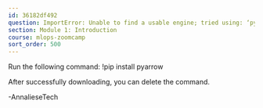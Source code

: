 ```yaml
---
id: 36182df492
question: ImportError: Unable to find a usable engine; tried using: ‘pyarrow’, ‘fastparquet’.
section: Module 1: Introduction
course: mlops-zoomcamp
sort_order: 500
---
```


Run the following command:
!pip install pyarrow

After successfully downloading, you can delete the command.

-AnnalieseTech


